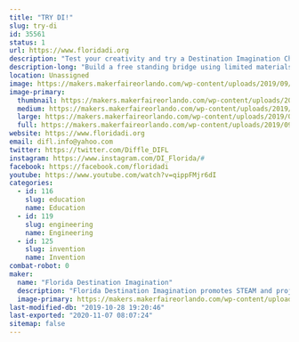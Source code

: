 ```yaml
---
title: "TRY DI!"
slug: try-di
id: 35561
status: 1
url: https://www.floridadi.org
description: "Test your creativity and try a Destination Imagination Challenge."
description-long: "Build a free standing bridge using limited materials (1 index card, 1 mailing label, 2 straws, &amp; 2 paper clips) that can span a gap of 6, 8 or 10 inches.  Bonus points for each spider your bridge can support.  Or create a bug using provided materials and tell us about it.  If we have enough space, we can bring KEVA planks as well (a fun building/creating activity that is also appropriate for very young children)."
location: Unassigned
image: https://makers.makerfaireorlando.com/wp-content/uploads/2019/09/2019-FLDI-photo-1-1024x683.jpg
image-primary:
  thumbnail: https://makers.makerfaireorlando.com/wp-content/uploads/2019/09/2019-FLDI-photo-1-150x150.jpg
  medium: https://makers.makerfaireorlando.com/wp-content/uploads/2019/09/2019-FLDI-photo-1-300x200.jpg
  large: https://makers.makerfaireorlando.com/wp-content/uploads/2019/09/2019-FLDI-photo-1-1024x683.jpg
  full: https://makers.makerfaireorlando.com/wp-content/uploads/2019/09/2019-FLDI-photo-1.jpg
website: https://www.floridadi.org
email: difl.info@yahoo.com
twitter: https://twitter.com/Diffle_DIFL
instagram: https://www.instagram.com/DI_Florida/#
facebook: https://facebook.com/floridadi
youtube: https://www.youtube.com/watch?v=qippFMjr6dI
categories:
  - id: 116
    slug: education
    name: Education
  - id: 119
    slug: engineering
    name: Engineering
  - id: 125
    slug: invention
    name: Invention
combat-robot: 0
maker:
  name: "Florida Destination Imagination"
  description: "Florida Destination Imagination promotes STEAM and project based learning in Florida by supporting Destination Imagination and presenting an annual competition celebrating creative problem solving."
  image-primary: https://makers.makerfaireorlando.com/wp-content/uploads/2018/07/10-percent-florida-di-logo-2.png
last-modified-db: "2019-10-28 19:20:46"
last-exported: "2020-11-07 08:07:24"
sitemap: false
---
```

